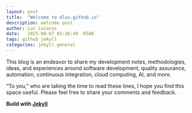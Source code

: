 ```yaml
---
layout: post
title:  "Welcome to dlux.github.io"
description: welcome post
author: Luz Cazares
date:   2025-08-07 02:36:40 -0500
tags: github jekyll
categories: jekyll general
---
```


This blog is an endeavor to share my development notes, methodologies, ideas, and experiences around software development, quality assurance, automation, continuous integration, cloud computing, AI, and more.

“To you,” who are taking the time to read these lines, I hope you find this space useful. Please feel free to share your comments and feedback.

**Build with [Jekyll](https://jekyllrb.com/docs/home)**

